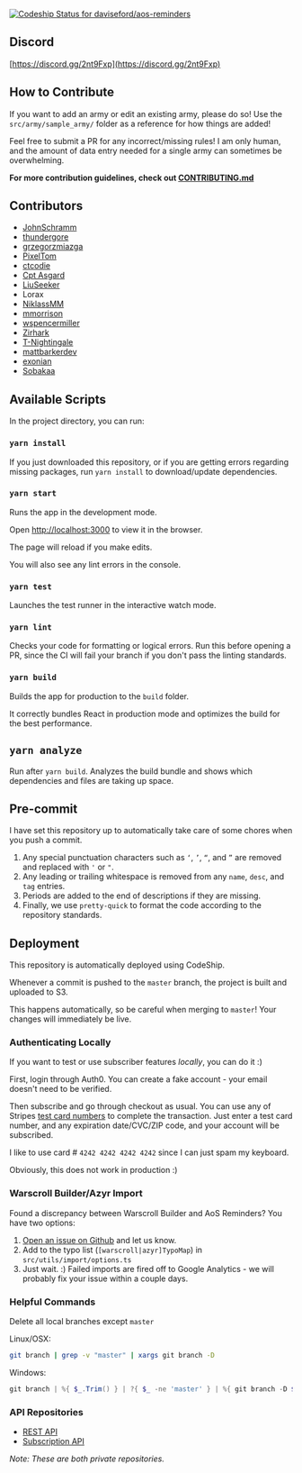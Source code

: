 [![Codeship Status for daviseford/aos-reminders](https://app.codeship.com/projects/c0b303b0-94f9-0137-ac21-1aa1838f71d2/status?branch=master)](https://app.codeship.com/projects/357042)

## Discord

[https://discord.gg/2nt9Fxp](https://discord.gg/2nt9Fxp)

## How to Contribute

If you want to add an army or edit an existing army, please do so! Use the `src/army/sample_army/` folder as a reference for how things are added!

Feel free to submit a PR for any incorrect/missing rules! I am only human, and the amount of data entry needed for a single army can sometimes be overwhelming.

**For more contribution guidelines, check out [CONTRIBUTING.md](https://github.com/daviseford/aos-reminders/blob/master/CONTRIBUTING.md)**

## Contributors

+ [JohnSchramm](https://github.com/JohnSchramm)
+ [thundergore](https://github.com/thundergore)
+ [grzegorzmiazga](https://github.com/grzegorzmiazga)
+ [PixelTom](https://github.com/PixelTom)
+ [ctcodie](https://github.com/ctcodie)
+ [Cpt Asgard](https://github.com/CptAsgard)
+ [LiuSeeker](https://github.com/LiuSeeker)
+ Lorax
+ [NiklassMM](https://github.com/NiklasMM)
+ [mmorrison](https://github.com/mmorrison)
+ [wspencermiller](https://github.com/wspencermiller)
+ [Zirhark](https://github.com/Zirhark)
+ [T-Nightingale](https://github.com/T-Nightingale)
+ [mattbarkerdev](https://github.com/mattbarkerdev)
+ [exonian](https://github.com/exonian)
+ [Sobakaa](https://github.com/Sobakaa)

## Available Scripts

In the project directory, you can run:

### `yarn install`

If you just downloaded this repository, or if you are getting errors regarding missing packages, run `yarn install` to download/update dependencies.

### `yarn start`

Runs the app in the development mode.

Open [http://localhost:3000](http://localhost:3000) to view it in the browser.

The page will reload if you make edits.

You will also see any lint errors in the console.

### `yarn test`

Launches the test runner in the interactive watch mode.

### `yarn lint`

Checks your code for formatting or logical errors. Run this before opening a PR, since the CI will fail your branch if you don't pass the linting standards.

### `yarn build`

Builds the app for production to the `build` folder.

It correctly bundles React in production mode and optimizes the build for the best performance.

## `yarn analyze`

Run after `yarn build`. Analyzes the build bundle and shows which dependencies and files are taking up space.

## Pre-commit

I have set this repository up to automatically take care of some chores when you push a commit.

1. Any special punctuation characters such as `‘`, `’`, `“`, and `”` are removed and replaced with `'` or `"`.
2. Any leading or trailing whitespace is removed from any `name`, `desc`, and `tag` entries.
3. Periods are added to the end of descriptions if they are missing.
4. Finally, we use `pretty-quick` to format the code according to the repository standards.

## Deployment

This repository is automatically deployed using CodeShip.

Whenever a commit is pushed to the `master` branch, the project is built and uploaded to S3.

This happens automatically, so be careful when merging to `master`! Your changes will immediately be live.

### Authenticating Locally

If you want to test or use subscriber features _locally_, you can do it :)

First, login through Auth0. You can create a fake account - your email doesn't need to be verified.

Then subscribe and go through checkout as usual. You can use any of Stripes [test card numbers](https://stripe.com/docs/testing#cards) to complete the transaction. Just enter a test card number, and any expiration date/CVC/ZIP code, and your account will be subscribed.

I like to use card # `4242 4242 4242 4242` since I can just spam my keyboard.

Obviously, this does not work in production :)

### Warscroll Builder/Azyr Import

Found a discrepancy between Warscroll Builder and AoS Reminders? You have two options:

1. [Open an issue on Github](https://github.com/daviseford/aos-reminders/issues) and let us know.
2. Add to the typo list (`[warscroll|azyr]TypoMap`) in `src/utils/import/options.ts`
3. Just wait. :) Failed imports are fired off to Google Analytics - we will probably fix your issue within a couple days.


### Helpful Commands

Delete all local branches except `master`

Linux/OSX:

```bash
git branch | grep -v "master" | xargs git branch -D
```

Windows:

```powershell
git branch | %{ $_.Trim() } | ?{ $_ -ne 'master' } | %{ git branch -D $_ }
```

### API Repositories

+ [REST API](https://github.com/daviseford/aos-reminders-rest-api)
+ [Subscription API](https://github.com/daviseford/aos-reminders-subscription-api)


_Note: These are both private repositories._
